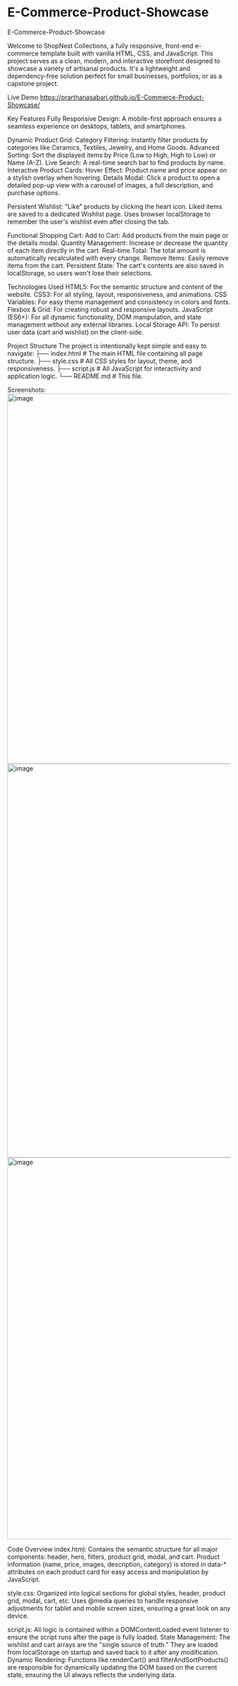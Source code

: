 # E-Commerce-Product-Showcase
E-Commerce-Product-Showcase

Welcome to ShopNest Collections, a fully responsive, front-end e-commerce template built with vanilla HTML, CSS, and JavaScript. This project serves as a clean, modern, and interactive storefront designed to showcase a variety of artisanal products. It's a lightweight and dependency-free solution perfect for small businesses, portfolios, or as a capstone project.

 Live Demo
 https://prarthanasabari.github.io/E-Commerce-Product-Showcase/

Key Features
Fully Responsive Design: A mobile-first approach ensures a seamless experience on desktops, tablets, and smartphones.

Dynamic Product Grid:
Category Filtering: Instantly filter products by categories like Ceramics, Textiles, Jewelry, and Home Goods.
Advanced Sorting: Sort the displayed items by Price (Low to High, High to Low) or Name (A-Z).
Live Search: A real-time search bar to find products by name.
Interactive Product Cards:
Hover Effect: Product name and price appear on a stylish overlay when hovering.
Details Modal: Click a product to open a detailed pop-up view with a carousel of images, a full description, and purchase options.

Persistent Wishlist:
"Like" products by clicking the heart icon.
Liked items are saved to a dedicated Wishlist page.
Uses browser localStorage to remember the user's wishlist even after closing the tab.

Functional Shopping Cart:
Add to Cart: Add products from the main page or the details modal.
Quantity Management: Increase or decrease the quantity of each item directly in the cart.
Real-time Total: The total amount is automatically recalculated with every change.
Remove Items: Easily remove items from the cart.
Persistent State: The cart's contents are also saved in localStorage, so users won't lose their selections.

Technologies Used
HTML5: For the semantic structure and content of the website.
CSS3: For all styling, layout, responsiveness, and animations.
CSS Variables: For easy theme management and consistency in colors and fonts.
Flexbox & Grid: For creating robust and responsive layouts.
JavaScript (ES6+): For all dynamic functionality, DOM manipulation, and state management without any external libraries.
Local Storage API: To persist user data (cart and wishlist) on the client-side.

Project Structure
The project is intentionally kept simple and easy to navigate:
├── index.html      # The main HTML file containing all page structure.
├── style.css       # All CSS styles for layout, theme, and responsiveness.
├── script.js       # All JavaScript for interactivity and application logic.
└── README.md       # This file.

Screenshots:
<img width="1824" height="834" alt="image" src="https://github.com/user-attachments/assets/6a360cab-6bb3-44da-93d5-1c68df40cbd1" />
<img width="1962" height="887" alt="image" src="https://github.com/user-attachments/assets/0e0822e0-1e0c-49ac-b61c-9f30550d9f6f" />
<img width="1878" height="860" alt="image" src="https://github.com/user-attachments/assets/5f49c3a9-eb71-4d81-a390-e67fbca373d0" />

Code Overview
index.html:
Contains the semantic structure for all major components: header, hero, filters, product grid, modal, and cart.
Product information (name, price, images, description, category) is stored in data-* attributes on each product card for easy access and manipulation by JavaScript.

style.css:
Organized into logical sections for global styles, header, product grid, modal, cart, etc.
Uses @media queries to handle responsive adjustments for tablet and mobile screen sizes, ensuring a great look on any device.

script.js:
All logic is contained within a DOMContentLoaded event listener to ensure the script runs after the page is fully loaded.
State Management: The wishlist and cart arrays are the "single source of truth." They are loaded from localStorage on startup and saved back to it after any modification.
Dynamic Rendering: Functions like renderCart() and filterAndSortProducts() are responsible for dynamically updating the DOM based on the current state, ensuring the UI always reflects the underlying data.
